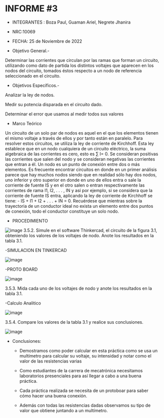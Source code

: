 # INFORME #3
- INTEGRANTES : Boza Paul, Guaman Ariel, Negrete Jhanira

- NRC:10069

- FECHA: 25 de Noviembre de 2022
 
- Objetivo General.-

Determinar las corrientes que circulan por las ramas que forman un circuito, utilizando como dato de partida los distintos voltajes que aparecen en los nodos del circuito, tomados éstos respecto a un nodo de referencia seleccionado en el circuito.

- Objetivos Específicos.-

Analizar la ley de nodos.

Medir su potencia disparada en el circuito dado. 

Determinar el error que usamos al medir todos sus valores

- Marco Teórico

Un circuito de un solo par de nodos es aquel en el que los elementos tienen el mismo voltaje a través de ellos y por tanto están en paralelo. Para resolver estos circuitos, se utiliza la ley de corriente de Kirchhoff. Esta ley establece que en un nodo cualquiera de un circuito eléctrico, la suma algebraica de las corrientes es cero, esto es ∑ I= 0. Se consideran positivas las corrientes que salen del nodo y se consideran negativas las corrientes que entran a él. Un nodo es un punto de conexión entre dos o más elementos. Es frecuente encontrar circuitos en donde en un primer análisis parece que hay muchos nodos siendo que en realidad sólo hay dos nodos, uno inferior y otro superior en donde en uno de ellos entra o sale la corriente de fuente IS y en el otro salen o entran respectivamente las corrientes de rama I1, I2, . . . , IN y así por ejemplo, si se considera que la corriente de fuente IS entra, aplicando la ley de corriente de Kirchhoff se tiene: - IS + I1 + I2 + . . . + IN = 0. Recuérdese que mientras sobre la trayectoria de un conductor ideal no exista un elemento entre dos puntos de conexión, todo el conductor constituye un solo nodo.

* PROCEDIMIENTO

![image](https://user-images.githubusercontent.com/116833964/204051474-8274af9f-99a4-4b58-9525-e88c4d0ab2b5.png)
3.5.2. Simule en el software Thinkercad, el circuito de la figura 3.1, obteniendo los
valores de los voltajes de nodo. Anote los resultados en la tabla 3.1.

-SIMULACION EN TINKERCAD

![image](https://user-images.githubusercontent.com/116833964/204044421-ea8186b9-f62d-4169-8ea8-04d4570776f7.png)

-PROTO BOARD

![image](https://user-images.githubusercontent.com/116833964/204051722-70dbca5a-eb7e-43e7-ba9f-caeb6ac5ccdf.png)

3.5.3. Mida cada uno de los voltajes de nodo y anote los resultados en la tabla 3.1.

-Calculo Analitico 

![image](https://user-images.githubusercontent.com/116833964/204044262-6b0c8cbe-91fd-4b1e-a88d-f4a1f3857bd7.png)

3.5.4. Compare los valores de la tabla 3.1 y realice sus conclusiones.

![image](https://user-images.githubusercontent.com/116833964/204051650-b37cfe3b-db30-4856-95b8-3a110539f928.png)

* Conclusiones:

  - Demostramos como poder calcular en esta práctica como se usa un multímetro para calcular su voltaje, su intensidad y notar como el valor de las resistencias varias 

  - Como estudiantes de la carrera de mecatrónica necesitamos laboratorios presenciales para así llegar a cabo a una buena práctica. 
  
  - Cada práctica realizada se necesita de un protoboar para saber cómo hacer una buena conexión.

  - Además con todas las resistencias dadas observamos su tipo de valor que obtiene juntando a un multímetro.
